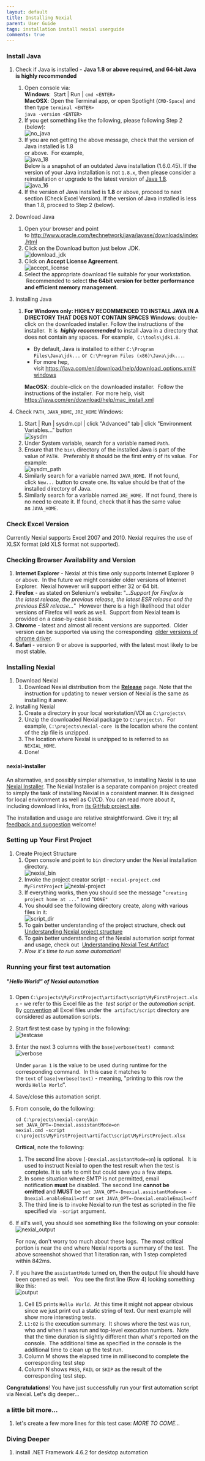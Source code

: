 ```yaml
---
layout: default
title: Installing Nexial
parent: User Guide
tags: installation install nexial userguide
comments: true
---
```



### Install Java
1. Check if Java is installed - **Java 1.8 or above required, and 64-bit Java is highly recommended**
   1. Open console via: <br/>
      **Windows**:  Start | Run | `cmd <ENTER>`<br/> 
      **MacOSX**: Open the Terminal app, or open Spotlight (`CMD-Space`) and then type `terminal <ENTER>`<br/>
      `java -version <ENTER>`
   3. If you get something like the following, please following Step 2 (below):<br/>
      ![no_java](image/InstallingNexial_01.png)
   4. If you are not getting the above message, check that the version of Java installed is 1.8<br/>
      or above.  For example,<br/>
      ![java_18](image/InstallingNexial_02.png)<br/>
      Below is a snapshot of an outdated Java installation (1.6.0.45). If the version of your Java installation
      is not `1.8.x`, then please consider a reinstallation or upgrade to the latest version of 
      <a href="http://www.oracle.com/technetwork/java/javase/downloads/jdk8-downloads-2133151.html" class="external-link" target="_nexial_link">Java 1.8</a>.
      <br/>
      ![java_16](image/InstallingNexial_02a.png)
   5. If the version of Java installed is **1.8** or above, proceed to next section (Check Excel Version). If the 
      version of Java installed is less than 1.8, proceed to Step 2 (below).

2. Download Java
   1. Open your browser and point to <a href="http://www.oracle.com/technetwork/java/javase/downloads/index.html" class="external-link" target="_nexial_link">http://www.oracle.com/technetwork/java/javase/downloads/index.html</a>
   2. Click on the Download button just below JDK.<br/>
      ![download_jdk](image/InstallingNexial_03.png)
   3. Click on **Accept License Agreement**.<br/>
      ![accept_license](image/InstallingNexial_04.png)
   4. Select the appropriate download file suitable for your workstation.  Recommended to select **the 64bit version 
      for better performance and efficient memory management**.

2. Installing Java
   1. **For Windows only: HIGHLY RECOMMENDED TO INSTALL JAVA IN A DIRECTORY THAT DOES NOT CONTAIN SPACES**
      **Windows**: double-click on the downloaded installer. Follow the instructions of the installer.  It is 
      _**highly recommended**_ to install Java in a directory that does not contain any spaces.  For example, 
      `C:\tools\jdk1.8`.  
       
      - By default, Java is installed to either `C:\Program Files\Java\jdk...` or 
        `C:\Program Files (x86)\Java\jdk...`.   
      - For more hep, visit <a href="https://java.com/en/download/help/download_options.xml#windows" class="external-link" target="_nexial_link">https://java.com/en/download/help/download_options.xml#windows</a>
       
      **MacOSX**: double-click on the downloaded installer.  Follow the instructions of the installer.  For more help, 
      visit 
      <a href="https://java.com/en/download/help/mac_install.xml" class="external-link" target="_nexial_link">https://java.com/en/download/help/mac_install.xml</a>

3. Check `PATH`, `JAVA_HOME`, `JRE_HOME`
   Windows: 
   1. Start | Run | sysdm.cpl <ENTER> | click "Advanced" tab | click "Environment Variables..." button<br/>
      ![sysdm](image/InstallingNexial_05.png) 
   1. Under System variable, search for a variable named `Path`.
   1. Ensure that the `bin\` directory of the installed Java is part of the value of `PATH`.  
      Preferably it should be the first entry of its value.  For example:<br/>
      ![sysdm_path](image/InstallingNexial_06.png) 
   1. Similarly search for a variable named `JAVA_HOME`.  If not found, click `New...` button to create one. Its value 
      should be that of the installed directory of Java.
   1. Similarly search for a variable named `JRE_HOME`.  If not found, there is no need to create it. If found, check 
      that it has the same value as `JAVA_HOME`.


### Check Excel Version
Currently Nexial supports Excel 2007 and 2010. Nexial requires the use of XLSX format (old XLS format not supported).


### Checking Browser Availability and Version
1. **Internet Explorer** - Nexial at this time only supports Internet Explorer 9 or above.  In the future we might 
   consider older versions of Internet Explorer.  Nexial however will support either 32 or 64 bit.
1. **Firefox** - as stated on Selenium's website: "..._Support for Firefox is the latest release, the previous 
   release, the latest ESR release and the previous ESR release..._"  However there is a high likelihood that older 
   versions of Firefox will work as well.  Support from Nexial team is provided on a case-by-case basis.
1. **Chrome** - latest and almost all recent versions are supported.  Older version can be supported via using the 
   corresponding 
   <a href="https://sites.google.com/a/chromium.org/chromedriver/downloads" class="external-link" target="_nexial_link">older versions of chrome driver</a>.
1. **Safari** \- version 9 or above is supported, with the latest most likely to be most stable.

### Installing Nexial
1. Download Nexial
   1. Download Nexial distribution from the 
      <a href="https://github.com/nexiality/nexial-core/releases" class="external-link" target="_nexial_external"><b>Release</b></a> page. 
      Note that the instruction for updating to newer version of Nexial is the same as installing it anew.
2. Installing Nexial
   1. Create a directory in your local workstation/VDI as `C:\projects\`
   1. Unzip the downloaded Nexial package to `C:\projects\`.  For example, `C:\projects\nexial-core` 
      is the location where the content of the zip file is unzipped.
   1. The location where Nexial is unzipped to is referred to as `NEXIAL_HOME`.
   1. Done!

#### nexial-installer
An alternative, and possibly simpler alternative, to installing Nexial is to use 
<a href="https://github.com/nexiality/nexial-installer" class="external-link" target="_nexial_external">Nexial Installer</a>.
The Nexial Installer is a separate companion project created to simply the task of installing Nexial in a consistent 
manner. It is designed for local environment as well as CI/CD. You can read more about it, including download links, from
<a href="https://github.com/nexiality/nexial-installer" class="external-link" target="_Nexial_external">its GitHub project site</a>.

The installation and usage are relative straightforward. Give it try; all 
<a href="https://github.com/nexiality/nexial-installer/issues/new" class="external-link" target="_nexial_external">feedback and suggestion</a> 
welcome!


### Setting up Your First Project
1. Create Project Structure
   1. Open console and point to `bin` directory under the Nexial installation directory.<br/>
      ![nexial_bin](image/InstallingNexial_07.png) 
   1. Invoke the project creator script - `nexial-project.cmd MyFirstProject`
      ![nexial-project](image/InstallingNexial_08.png)
   1. If everything works, then you should see the message "`creating project home at ...`" and "`DONE"`
   1. You should see the following directory create, along with various files in it:<br/>
      ![script_dir](image/InstallingNexial_09.png)
   1. To gain better understanding of the project structure, check out 
      [Understanding Nexial project structure](UnderstandingProjectStructure)
   1. To gain better understanding of the Nexial automation script format and usage, check out 
      [Understanding Nexial Test Artifact](UnderstandingExcelTemplates)
   1. _Now it's time to run some automation_!


### Running your first test automation
##### "Hello World" of Nexial automation
1. Open `C:\projects\MyFirstProject\artifact\script\MyFirstProject.xlsx` \- we refer to this Excel file as the 
   _test script_ or the _automation script_. By [convention](UnderstandingProjectStructure) all Excel files under the 
   `artifact/script` directory are considered as automation scripts.
2. Start first test case by typing in the following:<br/>
   ![testcase](image/InstallingNexial_10.png)
3. Enter the next 3 columns with the `base|verbose(text) command`:<br/>
   ![verbose](image/InstallingNexial_11.png)
   
   Under `param 1` is the value to be used during runtime for the corresponding command.  In this 
   case it matches to the `text` of `base|verbose(text)` - meaning, "printing to this row the 
   words `Hello World`".
4. Save/close this automation script.
5. From console, do the following:
   ```batch
   cd C:\projects\nexial-core\bin
   set JAVA_OPT=-Dnexial.assistantMode=on
   nexial.cmd -script c:\projects\MyFirstProject\artifact\script\MyFirstProject.xlsx
   ```

   **Critical**, note the following:
   1. The second line above (`-Dnexial.assistantMode=on`) is optional.  It is used to instruct 
      Nexial to open the test result when the test is complete. It is safe to omit but could save 
      you a few steps.
   1. In some situation where SMTP is not permitted, email notification **must** be disabled.
      The second line **cannot be omitted** and **MUST** be
      `set JAVA_OPT=-Dnexial.assistantMode=on -Dnexial.enableEmail=off`
      or
      `set JAVA_OPT=-Dnexial.enableEmail=off` 
   1.  The third line is to invoke Nexial to run the test as scripted in the file specified via 
       `-script` argument.
6. If all's well, you should see something like the following on your console:<br/>
   ![nexial_output](image/InstallingNexial_12.png) 
   
   For now, don't worry too much about these logs.  The most critical portion is near the end 
   where Nexial reports a summary of the test.  The above screenshot showed that 1 iteration ran, 
   with 1 step completed within 842ms.
7. If you have the `assistantMode` turned on, then the output file should have been opened as well.  
   You see the first line (Row 4) looking something like this:<br/>
   ![output](image/InstallingNexial_13.png)
   
   1. Cell E5 prints `Hello World`.  At this time it might not appear obvious since we just print 
      out a static string of text. Our next example will show more interesting tests.
   1. `L1:O2` is the execution summary.  It shows where the test was run, who and when it was run 
      and top-level execution numbers.  Note that the time duration is slightly different than 
      what's reported on the console.  The additional time as specified in the console is the 
      additional time to clean up the test run.
   1. Column M shows the elapsed time in millisecond to complete the corresponding test step
   1. Column N shows `PASS`, `FAIL` or `SKIP` as the result of the corresponding test step. 

**Congratulations**! You have just successfully run your first automation script via Nexial. Let's 
dig deeper...


### a little bit more...
1. let's create a few more lines for this test case:
   _MORE TO COME..._


### Diving Deeper
1. install .NET Framework 4.6.2 for desktop automation

